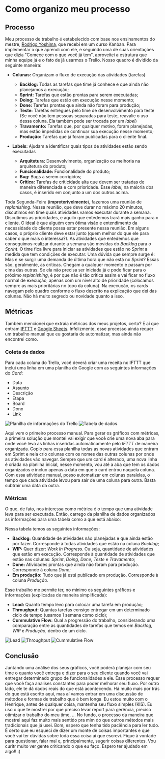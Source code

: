 # Como organizo meu processo

## Processo

Meu processo de trabalho é estabelecido com base nos ensinamentos do mestre, [Rodrigo Yoshima][87eb0d55], que recebi em um curso Kanban. Para implementar o que aprendi com ele, e seguindo uma de suas orientações que dizia "Comece com o que você já tem", aproveitei a estrutura que minha equipe já e o fato de já usarmos o Trello. Nosso quadro é dividido da seguinte maneira:

- **Colunas:** Organizam o fluxo de execução das atividades (tarefas)

  - **Backlog:** Todas as tarefas que time já conhece e que ainda não planejamos a execução;
  - **Sprint:** Tarefas que estão prontas para serem executadas;
  - **Doing:** Tarefas que estão em execução nesse momento;
  - **Done:** Tarefas prontas que ainda não foram para produção;
  - **Teste:** Tarefas entregues pelo time de desenvolvimento para teste (Se você não tem pessoas separadas para teste, reavalie o uso dessa coluna. Ela também pode ser trocada por um _label_)
  - **Travamento:** Tarefas que, por qualquer motivo, foram planejadas, mas estão impedidas de continuar sua execução nesse momento;
  - **Produção:** Tarefas que já foram publicadas para o cliente final.

- **Labels:** Ajudam a identificar quais tipos de atividades estão sendo executadas

  - **Arquitetura:** Desenvolvimento, organização ou melhoria na arquitetura do produto;
  - **Funcionalidade:** Funcionalidade do produto;
  - **Bug:** Bugs a serem corrigidos;
  - **Crítica:** Tarefas de criticidade alta que devem ser tratadas de maneira diferenciada e com prioridade. Esse _label_, na maioria dos casos, é inserido em conjunto a um dos outros acima.

Toda Segunda-Feira (**impreterivelmente**), fazemos uma reunião de _replanishing_. Nessa reunião, que deve durar no máximo 20 minutos, discutimos em time quais atividades vamos executar durante a semana. Discutimos as prioridades, e aquilo que entedemos trará mais ganho para o cliente. O ideal é que alguém com ótima visão e entendimento da necessidade do cliente possa estar presente nessa reunião. Em alguns casos, o próprio cliente deve estar junto (quem melhor do que ele para saber o que mais o interessa?). As atividades que entedemos que conseguimos realizar durante a semana são movidas do _Backlog_ para o _Sprint_. O time fica livre para iniciar as atividades que estão no _Sprint_ a medida que tem condições de executar. Uma dúvida que sempre surge é: Mas e se surgir uma demanda de última hora que não está no _Sprint_? Essas são, geralmente, as críticas. Chegam a qualquer momento e passam por cima das outras. Se ela não precisa ser iniciada já e pode ficar para o próximo _replanishing_, é por que não é tão crítica assim e vai ficar no fluxo normal de execução, apenas com um nível alto de prioridade (colocamos sempre as mais prioritárias no topo da coluna). Na execução, os cards navegam pelo quadro conforme o fluxo descrito na explicação que dei das colunas. Não há muito segredo ou novidade quanto a isso.

## Métricas

Também mencionei que extraia métricas dos meus projetos, certo? É aí que entram [IFTTT][2143131e] e [Google Sheets][fffe8b33]. Infelizmente, esse processo ainda requer um trabalho manual que eu gostaria de automatizar, mas ainda não encontrei como.

### Coleta de dados

Para cada coluna do Trello, você deverá criar uma receita no IFTTT que inclui uma linha em uma planilha do Google com as seguintes informações do _Card_:

- Data
- Assunto
- Descrição
- Etapa
- Board
- Dono
- Link

![Planilha de informações do Trello](http://d.pr/i/F93g) ![Tabela de dados](http://d.pr/i/181re)

Aqui vem o primeiro processo manual. Para gerar os gráficos com métricas, a primeira solução que montei vai exigir que você crie uma nova aba para onde você leva as linhas inseridas automaticamente pelo _IFTTT_ de maneira organizada. Copio para essa planilha todas as novas atividades que entram em Sprint e nela crio colunas com os nomes das outras colunas por onde as atividades vão navegar. Sempre que um card é alterado, uma nova linha é criada na planilha inicial, nesse momento, vou até a aba que tem os dados organizados e incluo apenas a data em que o card entrou naquela coluna. Com essa atividade manual, posso automatizar em colunas paralelas, o tempo que cada atividade levou para sair de uma coluna para outra. Basta subtrair uma data da outra.

### Métricas

O que, de fato, nos interessa como métrica é o tempo que uma atividade leva para ser executada. Então, carrego da planilha de dados organizados as informações para uma tabela como a que está abaixo:

Nessa tabela temos as seguintes informações:

- **Backlog:** Quantidade de atividades não planejadas e que ainda estão por fazer. Corresponde à todas atividades que estão na coluna _Backlog_;
- **WIP:** Quer dizer: _Work In Progress_. Ou seja, quantidade de atividades que estão em execução. Corresponde à quantidade de atividades que estão nas colunas: _Sprint_, _Doing_, _Done_, _Teste_ e _Travamento_;
- **Done:** Atividades prontas que ainda não foram para produção. Corresponde à coluna _Done_;
- **Em produção:** Tudo que já está publicado em produção. Corresponde à coluna _Produção_.

Esse trabalho me permite ter, no mínimo os seguintes gráficos e informações (explicadas de maneira simplificada):

- **Lead:** Quanto tempo levo para colocar uma tarefa em produção;
- **Throughput:** Quantas tarefas consigo entregar em um determinado ciclo de tempo (usamos 1 semana como ciclo);
- **Cummulative Flow:** Qual a progressão do trabalho, considerando uma comparação entre as quantidades de tarefas que temos em _Backlog_, _WIP_ e _Produção_, dentro de um ciclo.

![Lead](http://d.pr/i/19I8j) ![Throughput](http://d.pr/i/14xb4) ![Cummulative Flow](http://d.pr/i/10hMq)

## Conclusão

Juntando uma análise dos seus gráficos, você poderá planejar com seu time o quanto você entrega e dizer para o seu cliente quando você vai entregar determinado grupo de funcionalidades a ele. Esse processo requer que você faça analises constantes para poder melhorar seu fluxo. Por outro lado, ele te dá dados reais do que está acontecendo. Há muito mais por trás do que está escrito aqui, mas aí vamos entrar em uma discussão de métodos e formas de trabalho que é bem longa. Eu estou muito com o Henrique, antes de qualquer coisa, mantenha seu fluxo simples (KIS). Eu uso o que te mostrei por que preciso levar report para gerência, preciso otimizar o trabalho do meu time, ... No fundo, o processo da maneira que mostrei aqui faz muito mais sentido pra mim do que outros métodos mais tradicionais que já usei. Bom, espero que tenha tido paciência para ler tudo. É certo que eu esqueci de dizer um monte de coisas importantes e que você vai ter dúvidas sobre toda essa coisa aí que escrevi. Fique à vontade para questionar, falar mal e, principalmente, sugerir coisas diferentes. Vou curitr muito ver gente criticando o que eu faço. Espero ter ajudado em algo!! :)

[2143131e]: https://ifttt.com/ "IFTTT"
[87eb0d55]: http://twitter.com/rodrigoy "Twitter"
[fffe8b33]: https://docs.google.com/spreadsheets/ "Google Sheets"
